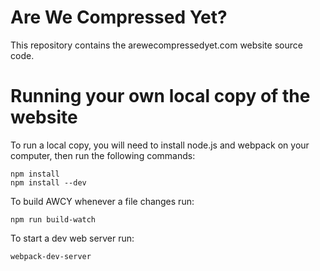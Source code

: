 Are We Compressed Yet?
====
This repository contains the arewecompressedyet.com website source code.

Running your own local copy of the website
===

To run a local copy, you will need to install node.js and webpack on your computer, then run the following commands:

```
npm install
npm install --dev
```

To build AWCY whenever a file changes run:

```
npm run build-watch
```

To start a dev web server run:

```
webpack-dev-server
```
